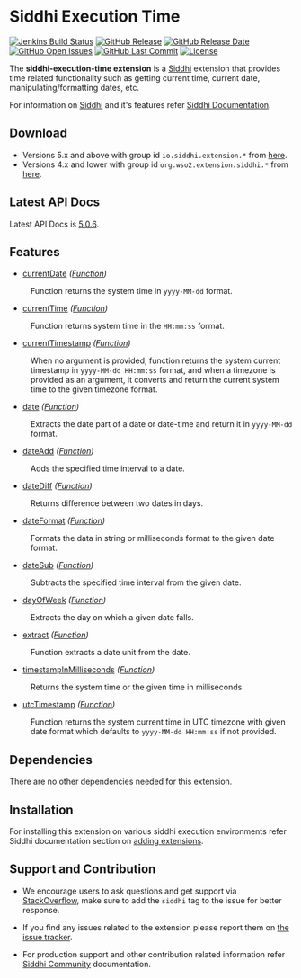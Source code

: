 Siddhi Execution Time
======================================

  [![Jenkins Build Status](https://wso2.org/jenkins/job/siddhi/job/siddhi-execution-time/badge/icon)](https://wso2.org/jenkins/job/siddhi/job/siddhi-execution-time/)
  [![GitHub Release](https://img.shields.io/github/release/siddhi-io/siddhi-execution-time.svg)](https://github.com/siddhi-io/siddhi-execution-time/releases)
  [![GitHub Release Date](https://img.shields.io/github/release-date/siddhi-io/siddhi-execution-time.svg)](https://github.com/siddhi-io/siddhi-execution-time/releases)
  [![GitHub Open Issues](https://img.shields.io/github/issues-raw/siddhi-io/siddhi-execution-time.svg)](https://github.com/siddhi-io/siddhi-execution-time/issues)
  [![GitHub Last Commit](https://img.shields.io/github/last-commit/siddhi-io/siddhi-execution-time.svg)](https://github.com/siddhi-io/siddhi-execution-time/commits/master)
  [![License](https://img.shields.io/badge/License-Apache%202.0-blue.svg)](https://opensource.org/licenses/Apache-2.0)

The **siddhi-execution-time extension** is a <a target="_blank" href="https://siddhi.io/">Siddhi</a> extension that provides time related functionality such as getting current time, current date, manipulating/formatting dates, etc.
 
For information on <a target="_blank" href="https://siddhi.io/">Siddhi</a> and it's features refer <a target="_blank" href="https://siddhi.io/redirect/docs.html">Siddhi Documentation</a>. 

## Download

* Versions 5.x and above with group id `io.siddhi.extension.*` from <a target="_blank" href="https://mvnrepository.com/artifact/io.siddhi.extension.execution.time/siddhi-execution-time/">here</a>.
* Versions 4.x and lower with group id `org.wso2.extension.siddhi.*` from <a target="_blank" href="https://mvnrepository.com/artifact/org.wso2.extension.siddhi.execution.time/siddhi-execution-time">here</a>.

## Latest API Docs 

Latest API Docs is <a target="_blank" href="https://siddhi-io.github.io/siddhi-execution-time/api/5.0.6">5.0.6</a>.

## Features

* <a target="_blank" href="https://siddhi-io.github.io/siddhi-execution-time/api/5.0.6/#currentdate-function">currentDate</a> *(<a target="_blank" href="http://siddhi.io/en/v5.1/docs/query-guide/#function">Function</a>)*<br> <div style="padding-left: 1em;"><p><p style="word-wrap: break-word;margin: 0;">Function returns the system time in <code>yyyy-MM-dd</code> format.</p></p></div>
* <a target="_blank" href="https://siddhi-io.github.io/siddhi-execution-time/api/5.0.6/#currenttime-function">currentTime</a> *(<a target="_blank" href="http://siddhi.io/en/v5.1/docs/query-guide/#function">Function</a>)*<br> <div style="padding-left: 1em;"><p><p style="word-wrap: break-word;margin: 0;">Function returns system time in the <code>HH:mm:ss</code> format.</p></p></div>
* <a target="_blank" href="https://siddhi-io.github.io/siddhi-execution-time/api/5.0.6/#currenttimestamp-function">currentTimestamp</a> *(<a target="_blank" href="http://siddhi.io/en/v5.1/docs/query-guide/#function">Function</a>)*<br> <div style="padding-left: 1em;"><p><p style="word-wrap: break-word;margin: 0;">When no argument is provided, function returns the system current timestamp in <code>yyyy-MM-dd HH:mm:ss</code> format, and when a timezone is provided as an argument, it converts and return the current system time to the given timezone format.</p></p></div>
* <a target="_blank" href="https://siddhi-io.github.io/siddhi-execution-time/api/5.0.6/#date-function">date</a> *(<a target="_blank" href="http://siddhi.io/en/v5.1/docs/query-guide/#function">Function</a>)*<br> <div style="padding-left: 1em;"><p><p style="word-wrap: break-word;margin: 0;">Extracts the date part of a date or date-time and return it in <code>yyyy-MM-dd</code> format.</p></p></div>
* <a target="_blank" href="https://siddhi-io.github.io/siddhi-execution-time/api/5.0.6/#dateadd-function">dateAdd</a> *(<a target="_blank" href="http://siddhi.io/en/v5.1/docs/query-guide/#function">Function</a>)*<br> <div style="padding-left: 1em;"><p><p style="word-wrap: break-word;margin: 0;">Adds the specified time interval to a date.</p></p></div>
* <a target="_blank" href="https://siddhi-io.github.io/siddhi-execution-time/api/5.0.6/#datediff-function">dateDiff</a> *(<a target="_blank" href="http://siddhi.io/en/v5.1/docs/query-guide/#function">Function</a>)*<br> <div style="padding-left: 1em;"><p><p style="word-wrap: break-word;margin: 0;">Returns difference between two dates in days.</p></p></div>
* <a target="_blank" href="https://siddhi-io.github.io/siddhi-execution-time/api/5.0.6/#dateformat-function">dateFormat</a> *(<a target="_blank" href="http://siddhi.io/en/v5.1/docs/query-guide/#function">Function</a>)*<br> <div style="padding-left: 1em;"><p><p style="word-wrap: break-word;margin: 0;">Formats the data in string or milliseconds format to the given date format.</p></p></div>
* <a target="_blank" href="https://siddhi-io.github.io/siddhi-execution-time/api/5.0.6/#datesub-function">dateSub</a> *(<a target="_blank" href="http://siddhi.io/en/v5.1/docs/query-guide/#function">Function</a>)*<br> <div style="padding-left: 1em;"><p><p style="word-wrap: break-word;margin: 0;">Subtracts the specified time interval from the given date.</p></p></div>
* <a target="_blank" href="https://siddhi-io.github.io/siddhi-execution-time/api/5.0.6/#dayofweek-function">dayOfWeek</a> *(<a target="_blank" href="http://siddhi.io/en/v5.1/docs/query-guide/#function">Function</a>)*<br> <div style="padding-left: 1em;"><p><p style="word-wrap: break-word;margin: 0;">Extracts the day on which a given date falls.</p></p></div>
* <a target="_blank" href="https://siddhi-io.github.io/siddhi-execution-time/api/5.0.6/#extract-function">extract</a> *(<a target="_blank" href="http://siddhi.io/en/v5.1/docs/query-guide/#function">Function</a>)*<br> <div style="padding-left: 1em;"><p><p style="word-wrap: break-word;margin: 0;">Function extracts a date unit from the date.</p></p></div>
* <a target="_blank" href="https://siddhi-io.github.io/siddhi-execution-time/api/5.0.6/#timestampinmilliseconds-function">timestampInMilliseconds</a> *(<a target="_blank" href="http://siddhi.io/en/v5.1/docs/query-guide/#function">Function</a>)*<br> <div style="padding-left: 1em;"><p><p style="word-wrap: break-word;margin: 0;">Returns the system time or the given time in milliseconds.</p></p></div>
* <a target="_blank" href="https://siddhi-io.github.io/siddhi-execution-time/api/5.0.6/#utctimestamp-function">utcTimestamp</a> *(<a target="_blank" href="http://siddhi.io/en/v5.1/docs/query-guide/#function">Function</a>)*<br> <div style="padding-left: 1em;"><p><p style="word-wrap: break-word;margin: 0;">Function returns the system current time in UTC timezone with given date format which defaults to <code>yyyy-MM-dd HH:mm:ss</code> if not provided.</p></p></div>

## Dependencies 

There are no other dependencies needed for this extension. 

## Installation

For installing this extension on various siddhi execution environments refer Siddhi documentation section on <a target="_blank" href="https://siddhi.io/redirect/add-extensions.html">adding extensions</a>.

## Support and Contribution

* We encourage users to ask questions and get support via <a target="_blank" href="https://stackoverflow.com/questions/tagged/siddhi">StackOverflow</a>, make sure to add the `siddhi` tag to the issue for better response.

* If you find any issues related to the extension please report them on <a target="_blank" href="https://github.com/siddhi-io/siddhi-execution-time/issues">the issue tracker</a>.

* For production support and other contribution related information refer <a target="_blank" href="https://siddhi.io/community/">Siddhi Community</a> documentation.
